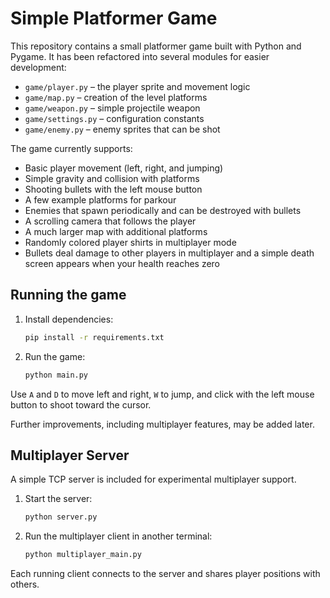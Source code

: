 # Simple Platformer Game

This repository contains a small platformer game built with Python and Pygame. It has been refactored into several modules for easier development:

- `game/player.py` – the player sprite and movement logic
- `game/map.py` – creation of the level platforms
- `game/weapon.py` – simple projectile weapon
- `game/settings.py` – configuration constants
- `game/enemy.py` – enemy sprites that can be shot

The game currently supports:

- Basic player movement (left, right, and jumping)
- Simple gravity and collision with platforms
- Shooting bullets with the left mouse button
- A few example platforms for parkour
- Enemies that spawn periodically and can be destroyed with bullets
- A scrolling camera that follows the player
- A much larger map with additional platforms
- Randomly colored player shirts in multiplayer mode
- Bullets deal damage to other players in multiplayer and a simple death screen
  appears when your health reaches zero

## Running the game

1. Install dependencies:
   ```bash
   pip install -r requirements.txt
   ```
2. Run the game:
   ```bash
   python main.py
   ```

Use `A` and `D` to move left and right, `W` to jump, and click with the left mouse button to shoot toward the cursor.

Further improvements, including multiplayer features, may be added later.

## Multiplayer Server

A simple TCP server is included for experimental multiplayer support.

1. Start the server:
   ```bash
   python server.py
   ```
2. Run the multiplayer client in another terminal:
   ```bash
   python multiplayer_main.py
   ```

Each running client connects to the server and shares player positions with others.
